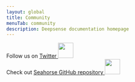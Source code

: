 ```yaml
---
layout: global
title: Community
menuTab: community
description: Deepsense documentation homepage
---
```

<div class="centered-container">
  <div class="centered-content">
    Follow us on
    <a target="_blank" href="https://twitter.com/deepsense_io/">
      Twitter
      <img src="/img/twitter.png" height="40px" />
    </a>
  </div>
  <div class="centered-content">
    Check out
    <a target="_blank" href="https://github.com/deepsense-io/seahorse-workflow-executor">
      Seahorse GitHub repository
      <img src="/img/octocat.png" height="40px" />
    </a>
  </div>
</div>

<script type='text/javascript'>

var _ues = {
host:'deepsense.userecho.com',
forum:'45446',
lang:'en',
tab_show:false,
container_id:'ue-embedded-widget',
};

(function() {
    var _ue = document.createElement('script');_ue.type = 'text/javascript'; _ue.async = true;
    _ue.src = ('https:' == document.location.protocol ? 'https://' : 'http://') + 'cdn.userecho.com/js/widget-1.4.gz.js';
    var s = document.getElementsByTagName('script')[0]; s.parentNode.insertBefore(_ue, s);
  })();

</script>
<div class="spacer" />
<div id="ue-embedded-widget"></div>
